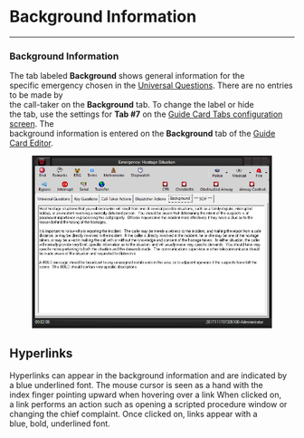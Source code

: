 # Background Information

***

### **Background Information**

The tab labeled **Background** shows general information for the
\
specific emergency chosen in the [Universal
Questions](<General Questions.md>).  There are no entries to be made by
\
the call-taker on the **Background** tab.  To change the label or hide
\
the tab, use the settings for **Tab #7** on the [Guide Card Tabs
configuration screen](<Guide Card Tabs Settings.md>).  The
\
background information is entered on the **Background** tab of the
[Guide Card Editor](<Guide Card Editor.md>).

<figure><img src=".gitbook/assets/Background Information_files/image001.png" alt=""><figcaption></figcaption></figure>

&#x20;

## Hyperlinks

Hyperlinks can appear in the background information and are indicated by
\
a blue underlined font.  The mouse cursor is seen as a hand with the
\
index finger pointing upward when hovering over a link  When clicked on,
\
a link performs an action such as opening a scripted procedure window or
\
changing the chief complaint.  Once clicked on, links appear with a
\
blue, bold, underlined font.
